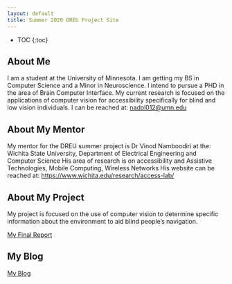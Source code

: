 ```yaml
---
layout: default
title: Summer 2020 DREU Project Site
---
```


* TOC
{:toc}

## About Me

I am a student at the University of Minnesota. I am getting my BS in Computer Science and a Minor in Neuroscience. I intend to pursue a PHD in the area of Brain Computer Interface. My current research is focused on the applications of computer vision for accessibility specifically for blind and low vision individuals.
I can be reached at: nadol012@umn.edu


## About My Mentor
My mentor for the DREU summer project is Dr Vinod Namboodiri at the: Wichita State University, Department of Electrical Engineering and Computer Science
His area of research is on accessibility and Assistive Technologies, Mobile Computing, Wireless Networks
His website can be reached at: https://www.wichita.edu/research/access-lab/


## About My Project
My project is focused on the use of computer vision to determine specific information about the environment to aid blind people’s navigation.


[My Final Report]("files/finalreport.pdf")

## My Blog

[My Blog](blog.html)
